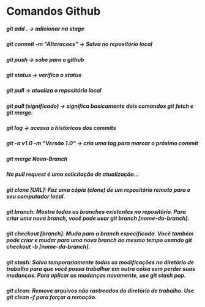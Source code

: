 # Comandos Github

##### git add . -> adicionar na stage
##### git commit -m "Alteracoes" -> Salva no repositório local
##### git push -> sobe para o github
##### git status -> verifica o status
##### git pull -> atualiza o repositório local
##### git pull (significado) -> significa basicamente dois comandos git fetch e git merge.
##### git log -> acessa o históricos dos commits
##### git -a v1.0 -m "Versão 1.0" -> cria uma tag para marcar o próximo commit

##### git merge Nova-Branch 

##### No pull request é uma solicitação de atualização...

##### git clone [URL]: Faz uma cópia (clone) de um repositório remoto para o seu computador local.

##### git branch: Mostra todas as branches existentes no repositório. Para criar uma nova branch, você pode usar git branch [nome-da-branch].

##### git checkout [branch]: Muda para a branch especificada. Você também pode criar e mudar para uma nova branch ao mesmo tempo usando git checkout -b [nome-da-branch].

##### git stash: Salva temporariamente todas as modificações no diretório de trabalho para que você possa trabalhar em outra coisa sem perder suas mudanças. Para aplicar as mudanças novamente, use git stash pop.

##### git clean: Remove arquivos não rastreados do diretório de trabalho. Use git clean -f para forçar a remoção.


